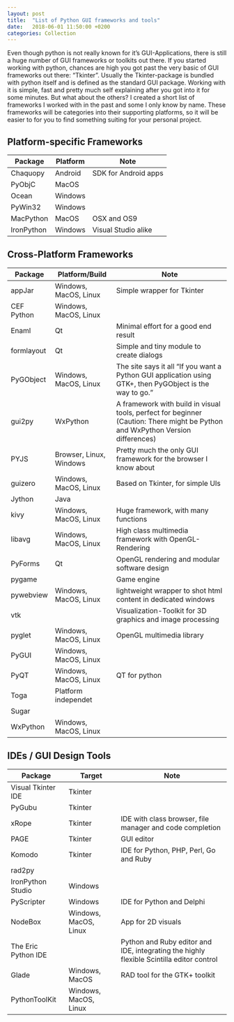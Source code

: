 ```yaml
---
layout: post
title:  "List of Python GUI frameworks and tools"
date:   2018-06-01 11:50:00 +0200
categories: Collection
---
```

Even though python is not really known for it’s GUI-Applications, there is still a huge number of GUI frameworks or toolkits out there. If you started working with python, chances are high you got past the very basic of GUI frameworks out there: “Tkinter”. Usually the Tkinter-package is bundled with python itself and is defined as the standard GUI package. Working with it is simple, fast and pretty much self explaining after you got into it for some minutes. But what about the others? I created a short list of frameworks I worked with in the past and some I only know by name. These frameworks will be categories into their supporting platforms, so it will be easier to for you to find something suiting for your personal project.

## Platform-specific Frameworks
| Package |	Platform | Note |
|---|---|---|
| Chaquopy | Android | SDK for Android apps|
|PyObjC | MacOS ||
|Ocean | Windows ||
|PyWin32 | Windows ||
|MacPython | MacOS | OSX and OS9|
|IronPython | Windows | Visual Studio alike|
## Cross-Platform Frameworks
|Package |	Platform/Build | Note|
|---|---|---|
|appJar |	Windows, MacOS, Linux |	Simple wrapper for Tkinter|
|CEF Python |	Windows, MacOS, Linux	 |	|
|Enaml |	Qt |	Minimal effort for a good end result|
|formlayout |	Qt |	Simple and tiny module to create dialogs|
|PyGObject |	Windows, MacOS, Linux	 |	The site says it all “If you want a Python GUI application using GTK+, then PyGObject is the way to go.”|
|gui2py |	WxPython |	A framework with build in visual tools, perfect for beginner (Caution: There might be Python and WxPython Version differences)|
|PYJS	 |	Browser, Linux, Windows |	Pretty much the only GUI framework for the browser I know about|
|guizero |	Windows, MacOS, Linux	 |	Based on Tkinter, for simple UIs|
|Jython	 |	Java	 |	|
|kivy	 |	Windows, MacOS, Linux	 |	Huge framework, with many functions|
|libavg	 |	Windows, MacOS, Linux	 |	High class multimedia framework with OpenGL-Rendering|
|PyForms	 |	Qt |		OpenGL rendering and modular software design|
|pygame	 | |		Game engine |	|
|pywebview	 |	Windows, MacOS, Linux	 |	lightweight wrapper to shot html content in dedicated windows|
|vtk		 |	 |	Visualization-Toolkit for 3D graphics and image processing|
|pyglet	 |	Windows, MacOS, Linux	 |	OpenGL multimedia library|
|PyGUI	 |	Windows, MacOS, Linux	 |	|
|PyQT	 |	Windows, MacOS, Linux	 |	QT for python|
|Toga	 |	Platform independet	 |	|
|Sugar		 |	 |	|
|WxPython	 |	Windows, MacOS, Linux	 |	|
## IDEs / GUI Design Tools
|Package | Target | Note|
|---|---|---|
|Visual Tkinter IDE | Tkinter | |
|PyGubu | Tkinter | |
|xRope | Tkinter | IDE with class browser, file manager and code completion|
|PAGE | Tkinter | GUI editor|
|Komodo | Tkinter | IDE for Python, PHP, Perl, Go and Ruby|
|rad2py |  | 	|
|IronPython Studio | Windows | |
|PyScripter | Windows | IDE for Python and Delphi|
|NodeBox | Windows, MacOS, Linux | App for 2D visuals|
|The Eric Python IDE	 |  | Python and Ruby editor and IDE,  integrating the highly flexible Scintilla editor control|
|Glade | Windows, MacOS | RAD tool for the GTK+ toolkit|
|PythonToolKit | Windows, MacOS, Linux	 | |